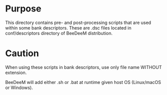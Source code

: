 Purpose
=======

This directory contains pre- and post-processing scripts that are used within some bank descriptors. These are .dsc files located in conf/descriptors directory of BeeDeeM distribution.

Caution
=======

When using these scripts in bank descriptors, use only file name WITHOUT extension.

BeeDeeM will add either .sh or .bat at runtime given host OS (Linux/macOS or Windows).